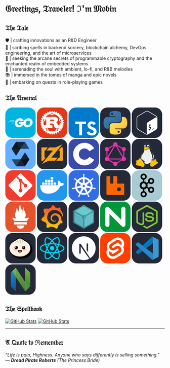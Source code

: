 # 𝔊𝔯𝔢𝔢𝔱𝔦𝔫𝔤𝔰, 𝔗𝔯𝔞𝔳𝔢𝔩𝔢𝔯! ℑ'𝔪 𝔐𝔬𝔟𝔦𝔫

## 𝔗𝔥𝔢 𝔗𝔞𝔩𝔢

🛡️ | crafting innovations as an R&D Engineer  
📖 | scribing spells in backend sorcery, blockchain alchemy, DevOps engineering, and the art of microservices  
🔮 | seeking the arcane secrets of programmable cryptography and the enchanted realm of embedded systems  
🎼 | serenading the soul with ambient, lo-fi, and R&B melodies  
📚 | immersed in the tomes of manga and epic novels  
🎲 | embarking on quests in role-playing games

## 𝔗𝔥𝔢 𝔄𝔯𝔰𝔢𝔫𝔞𝔩

[![Go Badge](./assets/icons/go.svg)](https://go.dev/)
[![Rust Badge](./assets/icons/rust.svg)](https://rust-lang.org/)
[![TypeScript Badge](./assets/icons/typescript.svg)](https://typescriptlang.org/)
[![Python Badge](./assets//icons/python.svg)](https://python.org/)
[![GNU Bash Badge](./assets//icons/bash.svg)](https://gnu.org/software/bash/)
[![Solidity Badge](./assets//icons/solidity.svg)](https://soliditylang.org/)
[![Zig Badge](./assets//icons/zig.svg)](https://ziglang.org/)
[![C Badge](./assets//icons/c.svg)](<https://en.wikipedia.org/wiki/C_(programming_language)>)
[![GraphQL Badge](./assets//icons/graphql.svg)](https://graphql.org/)
[![Linux Badge](./assets//icons/linux.svg)](https://linux.org/)
[![Git Badge](./assets//icons/git.svg)](https://git-scm.com/)
[![Docker Badge](./assets//icons/docker.svg)](https://docker.com/)
[![Kubernetes Badge](./assets//icons/kubernetes.svg)](https://kubernetes.io/)
[![RabbitMQ Badge](./assets//icons/rabbitmq.svg)](https://rabbitmq.com/)
[![Apache Kafka Badge](./assets//icons/kafka.svg)](https://kafka.apache.org/)
[![Prometheus Badge](./assets//icons/prometheus.svg)](https://prometheus.io/)
[![Grafana Badge](./assets//icons/grafana.svg)](https://grafana.com/)
[![IPFS Badge](./assets//icons/ipfs.svg)](https://ipfs.tech/)
[![Nginx Badge](./assets//icons/nginx.svg)](https://nginx.org/)
[![Node.js Badge](./assets//icons/nodejs.svg)](https://nodejs.org/)
[![Bun Badge](./assets//icons/bun.svg)](https://bun.sh/)
[![React Badge](./assets//icons/react.svg)](https://react.dev/)
[![Next.js Badge](./assets//icons/nextjs.svg)](https://nextjs.org/)
[![Svelte Badge](./assets//icons/svelte.svg)](https://svelte.dev/)
[![VS Code Badge](./assets//icons/vscode.svg)](https://code.visualstudio.com/)
[![Neovim Badge](./assets//icons/neovim.svg)](https://neovim.io/)

## 𝔗𝔥𝔢 𝔖𝔭𝔢𝔩𝔩𝔟𝔬𝔬𝔨

[![GitHub Stats](https://github-readme-stats.vercel.app/api?username=tr1sm0s1n&theme=noctis_minimus&hide_title=true&show_icons=true&bg_color=00000000)](https://github-readme-stats.vercel.app/api?username=tr1sm0s1n&theme=noctis_minimus&hide_title=true&show_icons=true&bg_color=00000000)
[![GitHub Stats](https://github-readme-stats.vercel.app/api/top-langs/?username=tr1sm0s1n&theme=noctis_minimus&layout=compact&count_private=true&bg_color=00000000)](https://github-readme-stats.vercel.app/api/top-langs/?username=tr1sm0s1n&theme=noctis_minimus&layout=compact&count_private=true&bg_color=00000000)

---

## 𝔄 𝔔𝔲𝔬𝔱𝔢 𝔱𝔬 ℜ𝔢𝔪𝔢𝔪𝔟𝔢𝔯

_"Life is pain, Highness. Anyone who says differently is selling something."_  
— _**Dread Pirate Roberts** (The Princess Bride)_
